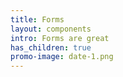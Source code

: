 ```yaml
---
title: Forms
layout: components
intro: Forms are great
has_children: true 
promo-image: date-1.png
---
```

